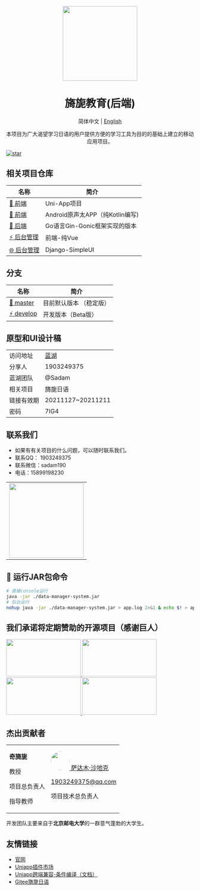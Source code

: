 <div align="center"><img width="200" src="https://codechina.csdn.net/uploads/-/system/group/avatar/506885/logo_196.png?width=72"/>
<h1> 旖旎教育(后端) </h1>

简体中文 |  [English](./README.en.md)

<p>
本项目为广大渴望学习日语的用户提供方便的学习工具为目的的基础上建立的移动应用项目。
</p>
</div>

[![star](https://gitee.com/chu1204505056/vue-admin-beautiful/badge/star.svg?theme=gray)](https://gitee.com/beautiful-japanese/backend-spring-boot)

## 相关项目仓库

| 名称                                                                                        | 简介                                                   |
| -------------------------------------------------------------------------------------------|-------------------------------------------------------|
| [🚀 前端](https://codechina.csdn.net/yi-ni-ri-yu/ri_yu_xue_xi_bao_dian/-/tree/master)    |    Uni-App项目   |
| [🎉 前端](https://gitee.com/beautiful-japanese/japanese-learning-app)     |    Android原声太APP（纯Kotlin编写)                                                         |
| [📌 后端](https://gitee.com/beautiful-japanese/back-end-of-japanese-learning)    |    Go语言Gin-Gonic框架实现的版本   |
| [⚡ 后台管理](https://gitee.com/beautiful-japanese/japanese-learning-background-management)     |    前端-纯Vue                                                         |
| [🌐 后台管理](https://gitee.com/beautiful-japanese/beautiful-Japanese-admin-django)     |   Django-SimpleUI                                                      |

## 分支

| 名称                                                                                   | 简介                                                   |
| --------------------------------------------------------------------------------------|-------------------------------------------------------|
| [🚀 master](https://gitee.com/beautiful-japanese/backend-spring-boot/tree/master/)    | 目前默认版本 （稳定版）  |
| [⚡ develop](https://gitee.com/beautiful-japanese/backend-spring-boot/tree/develop/)   | 开发版本（Beta版）                                                      |

## 原型和UI设计稿

<table>
    <tr><td>访问地址</td><td><a href="https://lanhuapp.com/url/MH7iz">蓝湖</a></td></tr>
    <tr><td>分享人</td><td>1903249375</td></tr>
    <tr><td> 蓝湖团队</td><td>@Sadam</tr>
    <tr><td>相关项目</td><td>旖旎日语</td></tr>
    <tr><td>链接有效期</td><td>20211127~20211211</td></tr>
    <tr><td>密码</td><td>7IG4</td></tr>
</table>

## 联系我们

- 如果有有关项目的什么问题，可以随时联系我们。
- 联系QQ： 1903249375
- 联系微信：sadam190
- 电话：15899198230

<table>
<tr>
<td>
<img width="200px" src="http://59.110.225.84/static/img/qqGroupChatQR_Code.jpg">
</td>
</tr>
</table>

## 🌱 运行JAR包命令

```bash
# 直接console运行
java -jar ./data-manager-system.jar
# 后台运行
nohup java -jar ./data-manager-system.jar > app.log 2>&1 & echo $! > app.pid
```

## 我们承诺将定期赞助的开源项目（感谢巨人）

<a title="SpringBoot" href="https://spring.io/" target="_blank">
<img width="200" height="100" src="https://spring.io/images/spring-logo-9146a4d3298760c2e7e49595184e1975.svg"/>
</a>
<a title="Swagger" href="https://swagger.io/" target="_blank">
<img width="200" height="100" src="https://static1.smartbear.co/swagger/media/assets/images/swagger_logo.svg"/>
</a>
<a title="ElasticSearch" href="https://www.elastic.co/cn/" target="_blank">
<img width="200" height="100" src="https://images.contentstack.io/v3/assets/bltefdd0b53724fa2ce/blt280217a63b82a734/5bbdaacf63ed239936a7dd56/elastic-logo.svg"/>
</a>
<a title="Redis" href="https://redis.io/" target="_blank">
<img width="200" height="100" src="https://redis.io/images/redis-white.png"/>
</a>

## 杰出贡献者

<table>
<tr>
<td>

**奇旖旎**

教授

项目总负责人

指导教师
</td>

<td>
<a href="https://gitee.com/sadam98" target="_blank">
  <img width="50px" style="border-radius:999px" src="https://portrait.gitee.com/uploads/avatars/user/1882/5648408_sadam98_1580052770.png!avatar200"/>
萨达木·沙地克
</a>

1903249375@qq.com

项目技术总负责人
</td>
</tr>
</table>

开发团队主要来自于**北京邮电大学**的一群意气蓬勃的大学生。

## 友情链接

- [官网](http://59.110.225.84/)
- [Uniapp插件市场](https://ext.dcloud.net.cn/)
- [Uniapp跨端兼容-条件编译（文档）](https://uniapp.dcloud.io/platform?id=%e8%b7%a8%e7%ab%af%e5%85%bc%e5%ae%b9)
- [Gitee旖旎日语](https://gitee.com/organizations/beautiful-japanese/projects)
